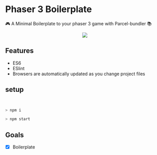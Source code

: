 # Phaser 3 Boilerplate

🎮 A Minimal Boilerplate to your phaser 3 game with Parcel-bundler 📚

<div style="text-align:center"><img src ="https://i.imgur.com/b9aFxtD.jpg" /></div>

## Features

* ES6
* ESlint
* Browsers are automatically updated as you change project files

## setup

```bash


> npm i

> npm start
```

## Goals

* [x] Boilerplate

